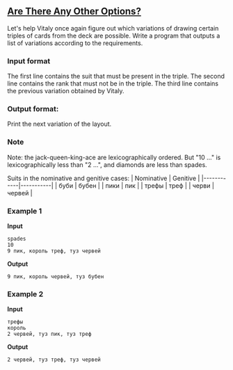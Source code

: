 ## [Are There Any Other Options?](../../../solutions/3.4/34_q.py)

Let's help Vitaly once again figure out which variations of drawing certain triples of cards from the deck are possible. Write a program that outputs a list of variations according to the requirements.

### Input format

The first line contains the suit that must be present in the triple. The second line contains the rank that must not be in the triple. The third line contains the previous variation obtained by Vitaly.

### Output format:

Print the next variation of the layout.

### Note

Note: the jack-queen-king-ace are lexicographically ordered. But "10 ..." is lexicographically less than "2 ...", and diamonds are less than spades.

Suits in the nominative and genitive cases:
| Nominative | Genitive  |
|------------|-----------|
| буби       | бубен     |
| пики       | пик       |
| трефы      | треф      |
| черви      | червей    |

### Example 1

__Input__
```plaintext
spades
10
9 пик, король треф, туз червей
```

__Output__
```plaintext
9 пик, король червей, туз бубен
```

### Example 2

__Input__
```plaintext
трефы
король
2 червей, туз пик, туз треф
```

__Output__
```plaintext
2 червей, туз треф, туз червей
```